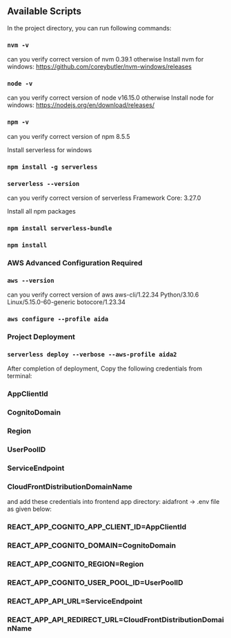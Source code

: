 ## Available Scripts

In the project directory, you can run following commands:

### `nvm -v`

can you verify correct version of nvm
0.39.1 otherwise Install nvm for windows: https://github.com/coreybutler/nvm-windows/releases

### `node -v`

can you verify correct version of node
v16.15.0 otherwise Install node for windows: https://nodejs.org/en/download/releases/

### `npm -v`

can you verify correct version of npm
8.5.5

Install serverless for windows

### `npm install -g serverless`

### `serverless --version`

can you verify correct version of serverless
Framework Core: 3.27.0

Install all npm packages 

### `npm install serverless-bundle`

### `npm install`

### AWS Advanced Configuration Required

### `aws --version`

can you verify correct version of aws
aws-cli/1.22.34 Python/3.10.6 Linux/5.15.0-60-generic botocore/1.23.34


### `aws configure --profile aida`

### Project Deployment

### `serverless deploy --verbose --aws-profile aida2`

After completion of deployment, Copy the following credentials from terminal:

### AppClientId
### CognitoDomain
### Region
### UserPoolID
### ServiceEndpoint
### CloudFrontDistributionDomainName

and add these credentials into frontend app directory: aidafront -> .env file as given below:

### REACT_APP_COGNITO_APP_CLIENT_ID=AppClientId
### REACT_APP_COGNITO_DOMAIN=CognitoDomain
### REACT_APP_COGNITO_REGION=Region
### REACT_APP_COGNITO_USER_POOL_ID=UserPoolID
### REACT_APP_API_URL=ServiceEndpoint
### REACT_APP_API_REDIRECT_URL=CloudFrontDistributionDomainName